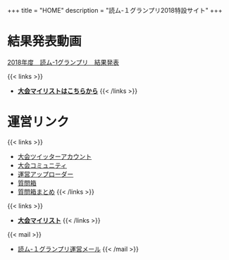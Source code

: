 +++
title = "HOME"
description = "読ム-１グランプリ2018特設サイト"
+++

# 結果発表動画

<script type="application/javascript" src="https://embed.nicovideo.jp/watch/sm33062730/script?w=720&h=480"></script><noscript><a href="http://www.nicovideo.jp/watch/sm33062730">2018年度　読ム-1グランプリ　結果発表</a></noscript>

{{< links >}}
- [**大会マイリストはこちらから**](http://www.nicovideo.jp/mylist/61478669)
{{< /links >}}

# 運営リンク

{{< links >}}
- [大会ツイッターアカウント](https://twitter.com/Yomu_1GP)
- [大会コミュニティ](https://com.nicovideo.jp/community/co3737919)
- [運営アップローダー](https://ux.getuploader.com/YOMU_1GP2018/)
- [質問箱](https://peing.net/yomu_1gp)
- [質問箱まとめ](https://twitter.com/i/moments/948073734111354881)
{{< /links >}}

{{< links >}}
- [**大会マイリスト**](http://www.nicovideo.jp/mylist/61478669)
{{< /links >}}

{{< mail >}}
- [読ム-１グランプリ運営メール](<mailto:yomuwan@outlook.jp>)
{{< /mail >}}

